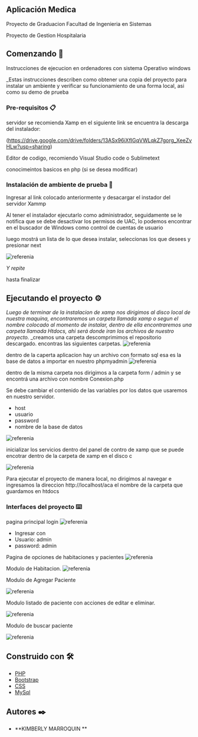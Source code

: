## Aplicación Medica
Proyecto de Graduacion
Facultad de Ingenieria en Sistemas 

Proyecto de Gestion Hospitalaria 

## Comenzando 🚀
Instrucciones de ejecucion en ordenadores con sistema Operativo windows 

_Estas instrucciones describen como  obtener una copia del proyecto para instalar un ambiente y verificar su funcionamiento de una forma local, asi como su demo de prueba 


### Pre-requisitos 📋

servidor se recomienda Xamp
en el siguiente link se encuentra la descarga del instalador: 


(https://drive.google.com/drive/folders/13ASx96iXfIGqVWLqkZ7gorg_XeeZvHLw?usp=sharing)

 Editor de codigo, recomiendo Visual Studio code o Sublimetext 

conocimeintos basicos en php (si se desea modificar) 



### Instalación de ambiente de prueba 🔧

Ingresar al link colocado anteriormente y desacargar el instador del servidor Xammp

Al tener el instalador ejecutarlo como administrador, seguidamente se le notifica que se debe desactivar los permisos de UAC, lo podemos encontrar en el buscador de Windows como control de cuentas de usuario  

luego mostrá un lista de lo que desea instalar, seleccionas los que desees y presionar next 


![referenia](https://github.com/kimberly284/Tesis/blob/main/aplicacion%20medica/capturas/Captura.PNG)


_Y repite_


hasta finalizar



## Ejecutando el proyecto  ⚙️

_Luego de terminar de la instalacion de xamp nos dirigimos al disco local de nuestra maquina, encontraremos un carpeta llamada xamp o segun el nombre colocado al momento de instalar, dentro de ella encontraremos una carpeta llamada Htdocs, ahi será donde iran los archivos de nuestro proyecto._
_creamos una carpeta descomprimimos el repositorio descargado.
encontras las siguientes carpetas.
![referenia](https://github.com/kimberly284/Tesis/blob/main/aplicacion%20medica/capturas/Captura.PNG)


dentro de la caperta aplicacion hay un archivo con formato sql 
esa es la base de datos a importar en nuestro phpmyadmin 
![referenia](https://github.com/kimberly284/Tesis/blob/main/aplicacion%20medica/capturas/Captura%204.PNG)


dentro de la misma carpeta nos dirigimos a la carpeta form / admin 
y se encontrá una archivo con nombre Conexion.php 
 
Se debe cambiar el contenido de las variables por los datos que usaremos en nuestro servidor.
 
   - host
   - usuario
   - password
   - nombre de la base de datos


![referenia](https://github.com/kimberly284/Tesis/blob/main/aplicacion%20medica/capturas/Captura%205.PNG)



inicializar los servicios  dentro del  panel de contro de xamp que se puede encotrar dentro de la carpeta de xamp en el disco c


![referenia](https://github.com/kimberly284/Tesis/blob/main/aplicacion%20medica/capturas/Captura%203.PNG)

Para ejecutar el proyecto de manera local, no dirigimos al navegar e ingresamos la direccion 
http://localhost/aca el nombre de la carpeta que guardamos en htdocs





### Interfaces del proyecto ⌨️

pagina principal login 
![referenia](https://github.com/kimberly284/Tesis/blob/main/aplicacion%20medica/capturas/Captura6.PNG)

- Ingresar con 
- Usuario: admin
- password: admin


Pagina de opciones de habitaciones y pacientes 
![referenia](https://github.com/kimberly284/Tesis/blob/main/aplicacion%20medica/capturas/Captura%207.PNG)



Modulo de Habitacion. 
![referenia](https://github.com/kimberly284/Tesis/blob/main/aplicacion%20medica/capturas/Captura%208.PNG)

Modulo de Agregar Paciente

![referenia](https://github.com/kimberly284/Tesis/blob/main/aplicacion%20medica/capturas/Captura9.PNG)


Modulo  listado de paciente con acciones de editar e eliminar. 



![referenia](https://github.com/kimberly284/Tesis/blob/main/aplicacion%20medica/capturas/Captura%2010.PNG)


Modulo de buscar paciente 



![referenia](https://github.com/kimberly284/Tesis/blob/main/aplicacion%20medica/capturas/Captura%2011.PNG)

## Construido con 🛠️



* [PHP](https://www.php.net/manual/es/index.php) 
* [Bootstrap](https://getbootstrap.com/) 
* [CSS](https://developer.mozilla.org/es/docs/Web/CSS) 
* [MySql](https://www.mysql.com/) 


## Autores ✒️


* **KIMBERLY MARROQUIN ** 






